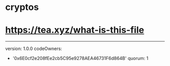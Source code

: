 # cryptos
# https://tea.xyz/what-is-this-file
---
version: 1.0.0
codeOwners:
  - '0x6E0cf2e208fEe2cb5C95e9278AEA46731F6d864B'
quorum: 1
